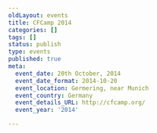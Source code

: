 ```yaml
---
oldLayout: events
title: CFCamp 2014
categories: []
tags: []
status: publish
type: events
published: true
meta:
  event_date: 20th October, 2014
  event_date_format: 2014-10-20
  event_location: Germering, near Munich
  event_country: Germany
  event_details_URL: http://cfcamp.org/
  event_year: '2014'

---
```

